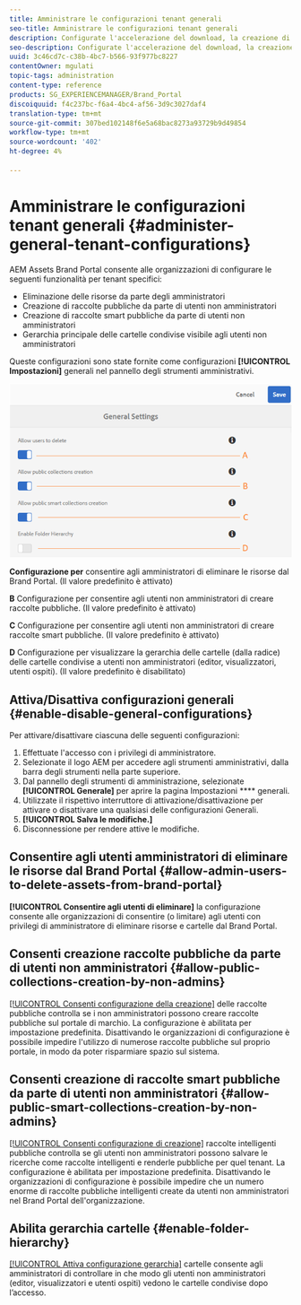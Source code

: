 ```yaml
---
title: Amministrare le configurazioni tenant generali
seo-title: Amministrare le configurazioni tenant generali
description: Configurate l'accelerazione del download, la creazione di [!UICONTROL raccolte] smart pubbliche, la creazione di [!UICONTROL raccolte] pubbliche e abilitate gli utenti amministratori a eliminare le risorse sui tenant.
seo-description: Configurate l'accelerazione del download, la creazione di [!UICONTROL raccolte] smart pubbliche, la creazione di [!UICONTROL raccolte] pubbliche e abilitate gli utenti amministratori a eliminare le risorse sui tenant.
uuid: 3c46cd7c-c38b-4bc7-b566-93f977bc8227
contentOwner: mgulati
topic-tags: administration
content-type: reference
products: SG_EXPERIENCEMANAGER/Brand_Portal
discoiquuid: f4c237bc-f6a4-4bc4-af56-3d9c3027daf4
translation-type: tm+mt
source-git-commit: 307bed102148f6e5a68bac8273a93729b9d49854
workflow-type: tm+mt
source-wordcount: '402'
ht-degree: 4%

---
```



# Amministrare le configurazioni tenant generali {#administer-general-tenant-configurations}

 AEM Assets Brand Portal consente alle organizzazioni di configurare le seguenti funzionalità per tenant specifici:

* Eliminazione delle risorse da parte degli amministratori
* Creazione di raccolte pubbliche da parte di utenti non amministratori
* Creazione di raccolte smart pubbliche da parte di utenti non amministratori
* Gerarchia principale delle cartelle condivise visibile agli utenti non amministratori

Queste configurazioni sono state fornite come configurazioni **[!UICONTROL Impostazioni]** generali nel pannello degli strumenti amministrativi.

![](assets/general-config.png)

**Configurazione per** consentire agli amministratori di eliminare le risorse dal Brand Portal. (Il valore predefinito è attivato)

**B** Configurazione per consentire agli utenti non amministratori di creare raccolte pubbliche. (Il valore predefinito è attivato)

**C** Configurazione per consentire agli utenti non amministratori di creare raccolte smart pubbliche. (Il valore predefinito è attivato)

**D** Configurazione per visualizzare la gerarchia delle cartelle (dalla radice) delle cartelle condivise a utenti non amministratori (editor, visualizzatori, utenti ospiti). (Il valore predefinito è disabilitato)

## Attiva/Disattiva configurazioni generali {#enable-disable-general-configurations}

Per attivare/disattivare ciascuna delle seguenti configurazioni:

1. Effettuate l&#39;accesso con i privilegi di amministratore.
1. Selezionate il logo AEM per accedere agli strumenti amministrativi, dalla barra degli strumenti nella parte superiore.
1. Dal pannello degli strumenti di amministrazione, selezionate **[!UICONTROL Generale]** per aprire la pagina Impostazioni **** generali.
1. Utilizzate il rispettivo interruttore di attivazione/disattivazione per attivare o disattivare una qualsiasi delle configurazioni Generali.
1. **[!UICONTROL Salva le modifiche.]**
1. Disconnessione per rendere attive le modifiche.

## Consentire agli utenti amministratori di eliminare le risorse dal Brand Portal {#allow-admin-users-to-delete-assets-from-brand-portal}

**[!UICONTROL Consentire agli utenti di eliminare]** la configurazione consente alle organizzazioni di consentire (o limitare) agli utenti con privilegi di amministratore di eliminare risorse e cartelle dal Brand Portal.

## Consenti creazione raccolte pubbliche da parte di utenti non amministratori {#allow-public-collections-creation-by-non-admins}

[[!UICONTROL Consenti configurazione della creazione]](../using/brand-portal-share-collection.md#main-pars-text-1915052376) delle raccolte pubbliche controlla se i non amministratori possono creare raccolte pubbliche sul portale di marchio. La configurazione è abilitata per impostazione predefinita. Disattivando le organizzazioni di configurazione è possibile impedire l&#39;utilizzo di numerose raccolte pubbliche sul proprio portale, in modo da poter risparmiare spazio sul sistema.

## Consenti creazione di raccolte smart pubbliche da parte di utenti non amministratori {#allow-public-smart-collections-creation-by-non-admins}

[[!UICONTROL Consenti configurazione di creazione]](../using/brand-portal-searching.md#main-pars-header-500620467) raccolte intelligenti pubbliche controlla se gli utenti non amministratori possono salvare le ricerche come raccolte intelligenti e renderle pubbliche per quel tenant. La configurazione è abilitata per impostazione predefinita. Disattivando le organizzazioni di configurazione è possibile impedire che un numero enorme di raccolte pubbliche intelligenti create da utenti non amministratori nel Brand Portal dell&#39;organizzazione.

<!-- 
## Allow download acceleration {#allow-download-acceleration}

[[!UICONTROL Allow download acceleration]](../using/accelerated-download.md) configuration lets the organizations to allow accelerated downloads of assets from Brand Portal and shared links, by integrating with IBM Aspera Connect that is an install-on-demand application. The application uses proprietary technology to remove TCP overheads.
-->

## Abilita gerarchia cartelle {#enable-folder-hierarchy}

[[!UICONTROL Attiva configurazione gerarchia]](../using/brand-portal-sharing-folders.md#non-admin-user-access-to-shared-folders) cartelle consente agli amministratori di controllare in che modo gli utenti non amministratori (editor, visualizzatori e utenti ospiti) vedono le cartelle condivise dopo l’accesso.
